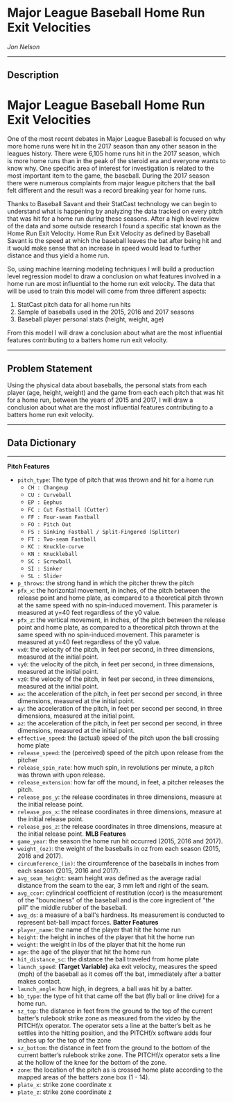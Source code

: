 # Major League Baseball Home Run Exit Velocities

*Jon Nelson*

---

## Description

# Major League Baseball Home Run Exit Velocities

One of the most recent debates in Major League Baseball is focused on why more home runs were hit in the 2017 season than any other season in the leagues history. There were 6,105 home runs hit in the 2017 season, which is more home runs than in the peak of the steroid era and everyone wants to know why. One specific area of interest for investigation is related to the most important item to the game, the baseball. During the 2017 season there were numerous complaints from major league pitchers that the ball felt different and the result was a record breaking year for home runs.

Thanks to Baseball Savant and their StatCast technology we can begin to understand what is happening by analyzing the data tracked on every pitch that was hit for a home run during these seasons. After a high level review of the data and some outside research I found a specific stat known as the Home Run Exit Velocity. Home Run Exit Velocity as defined by Baseball Savant is the speed at which the baseball leaves the bat after being hit and it would make sense that an increase in speed would lead to further distance and thus yield a home run.

So, using machine learning modeling techniques I will build a production level regression model to draw a conclusion on what features involved in a home run are most influential to the home run exit velocity. The data that will be used to train this model will come from three different aspects:
1. StatCast pitch data for all home run hits
2. Sample of baseballs used in the 2015, 2016 and 2017 seasons
3. Baseball player personal stats (height, weight, age)

From this model I will draw a conclusion about what are the most influential features contributing to a batters home run exit velocity.

---

## Problem Statement

Using the physical data about baseballs, the personal stats from each player (age, height, weight) and the game from each each pitch that was hit for a home run, between the years of 2015 and 2017, I will draw a conclusion about what are the most influential features contributing to a batters home run exit velocity.

---

## Data Dictionary

---

**Pitch Features**
  - `pitch_type`: The type of pitch that was thrown and hit for a home run
      - `CH : Changeup`
      - `CU : Curveball`
      - `EP : Eephus`
      - `FC : Cut Fastball (Cutter)`
      - `FF : Four-seam Fastball`
      - `FO : Pitch Out`
      - `FS : Sinking Fastball / Split-Fingered (Splitter)`
      - `FT : Two-seam Fastball`
      - `KC : Knuckle-curve`
      - `KN : Knuckleball`
      - `SC : Screwball`
      - `SI : Sinker`
      - `SL : Slider`
  - `p_throws`: the strong hand in which the pitcher threw the pitch
  - `pfx_x`: the horizontal movement, in inches, of the pitch between the release point and home plate, as compared to a theoretical pitch thrown at the same speed with no spin-induced movement. This parameter is measured at y=40 feet regardless of the y0 value.
  - `pfx_z`: the vertical movement, in inches, of the pitch between the release point and home plate, as compared to a theoretical pitch thrown at the same speed with no spin-induced movement. This parameter is measured at y=40 feet regardless of the y0 value.
  - `vx0`: the velocity of the pitch, in feet per second, in three dimensions, measured at the initial point.
  - `vy0`: the velocity of the pitch, in feet per second, in three dimensions, measured at the initial point.
  - `vz0`: the velocity of the pitch, in feet per second, in three dimensions, measured at the initial point.
  - `ax`: the acceleration of the pitch, in feet per second per second, in three dimensions, measured at the initial point.
  - `ay`: the acceleration of the pitch, in feet per second per second, in three dimensions, measured at the initial point.
  - `az`: the acceleration of the pitch, in feet per second per second, in three dimensions, measured at the initial point.
  - `effective_speed`: the (actual) speed of the pitch upon the ball crossing home plate
  - `release_speed`: the (perceived) speed of the pitch upon release from the pitcher
  - `release_spin_rate`: how much spin, in revolutions per minute, a pitch was thrown with upon release.
  - `release_extension`: how far off the mound, in feet, a pitcher releases the pitch.
  - `release_pos_y`: the release coordinates in three dimensions, measure at the initial release point.
  - `release_pos_x`: the release coordinates in three dimensions, measure at the initial release point.
  - `release_pos_z`: the release coordinates in three dimensions, measure at the initial release point.
**MLB Features**
  - `game_year`: the season the home run hit occurred (2015, 2016 and 2017).
  - `weight_(oz)`: the weight of the baseballs in oz from each season (2015, 2016 and 2017).
  - `circumference_(in)`: the circumference of the baseballs in inches from each season (2015, 2016 and 2017).
  - `avg_seam_height`: seam height was defined as the average radial distance from the seam to the ear, 3 mm left and right of the seam.
  - `avg_ccor`: cylindrical coefficient of restitution (ccor) is the measurement of the "bounciness" of the baseball and is the core ingredient of "the pill" the middle rubber of the baseball.
  - `avg_ds`: a measure of a ball's hardness. Its measurement is conducted to represent bat-ball impact forces.
**Batter Features**
  - `player_name`: the name of the player that hit the home run
  - `height`: the height in inches of the player that hit the home run
  - `weight`: the weight in lbs of the player that hit the home run
  - `age`: the age of the player that hit the home run
  - `hit_distance_sc`: the distance the ball traveled from home plate
  - `launch_speed`: **(Target Variable)** aka exit velocity, measures the speed (mph) of the baseball as it comes off the bat, immediately after a batter makes contact.
  - `launch_angle`: how high, in degrees, a ball was hit by a batter.
  - `bb_type`: the type of hit that came off the bat (fly ball or line drive) for a home run.
  - `sz_top`: the distance in feet from the ground to the top of the current batter’s rulebook strike zone as measured from the video by the PITCHf/x operator. The operator sets a line at the batter’s belt as he settles into the hitting position, and the PITCHf/x software adds four inches up for the top of the zone
  - `sz_bottom`: the distance in feet from the ground to the bottom of the current batter’s rulebook strike zone. The PITCHf/x operator sets a line at the hollow of the knee for the bottom of the zone.
  - `zone`: the location of the pitch as is crossed home plate according to the mapped areas of the batters zone box (1 - 14).
  - `plate_x`: strike zone coordinate x
  - `plate_z`: strike zone coordinate z
